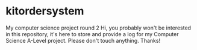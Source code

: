 # kitordersystem
My computer science project round 2
Hi, you probably won't be interested in this repository, it's here to store and provide a log for my Computer Science A-Level project. Please don't touch anything. Thanks!
